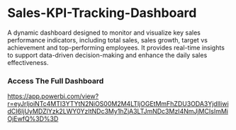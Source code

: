 # Sales-KPI-Tracking-Dashboard
A dynamic dashboard designed to monitor and visualize key sales performance indicators, including total sales, sales growth, target vs achievement and top-performing employees. It provides real-time insights to support data-driven decision-making and enhance the daily sales effectiveness.

### Access The Full Dashboard
https://app.powerbi.com/view?r=eyJrIjoiNTc4MTI3YTYtN2NiOS00M2M4LTljOGEtMmFhZDU3ODA3YjdlIiwidCI6IjUyMDZlYzk2LWY0YzItNDc3My1hZjA3LTJmNDc3MzI4NmJjMCIsImMiOjEwfQ%3D%3D

